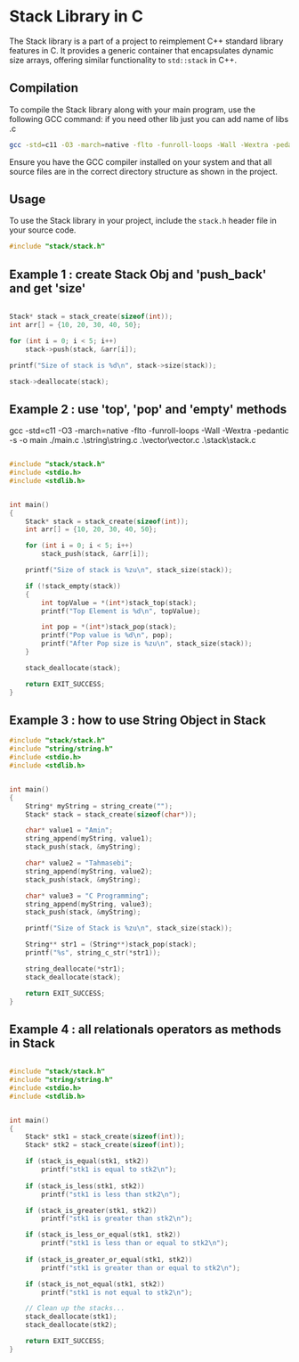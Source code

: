 # Stack Library in C

The Stack library is a part of a project to reimplement C++ standard library features in C. It provides a generic container that encapsulates dynamic size arrays, offering similar functionality to `std::stack` in C++.

## Compilation

To compile the Stack library along with your main program, use the following GCC command:
if you need other lib just you can add name of libs .c 

```bash
gcc -std=c11 -O3 -march=native -flto -funroll-loops -Wall -Wextra -pedantic -s -o main ./main.c ./stack/stack.c
```

Ensure you have the GCC compiler installed on your system and that all source files are in the correct directory structure as shown in the project.

## Usage

To use the Stack library in your project, include the `stack.h` header file in your source code.

```c
#include "stack/stack.h"
```


## Example 1 : create Stack Obj and 'push_back' and get 'size'

```c

Stack* stack = stack_create(sizeof(int));
int arr[] = {10, 20, 30, 40, 50};

for (int i = 0; i < 5; i++)
    stack->push(stack, &arr[i]);

printf("Size of stack is %d\n", stack->size(stack));

stack->deallocate(stack);

```


## Example 2 : use 'top', 'pop' and 'empty' methods 

 gcc -std=c11 -O3 -march=native -flto -funroll-loops -Wall -Wextra -pedantic -s -o main ./main.c .\string\string.c .\vector\vector.c .\stack\stack.c

```c

#include "stack/stack.h"
#include <stdio.h>
#include <stdlib.h>


int main() 
{
    Stack* stack = stack_create(sizeof(int));
    int arr[] = {10, 20, 30, 40, 50};

    for (int i = 0; i < 5; i++)
        stack_push(stack, &arr[i]);

    printf("Size of stack is %zu\n", stack_size(stack));

    if (!stack_empty(stack))
    {
        int topValue = *(int*)stack_top(stack);
        printf("Top Element is %d\n", topValue);

        int pop = *(int*)stack_pop(stack);
        printf("Pop value is %d\n", pop);
        printf("After Pop size is %zu\n", stack_size(stack));
    }

    stack_deallocate(stack);

    return EXIT_SUCCESS;
}

```

## Example 3 : how to use String Object in Stack 

```c
#include "stack/stack.h"
#include "string/string.h"
#include <stdio.h>
#include <stdlib.h>


int main() 
{
    String* myString = string_create("");
    Stack* stack = stack_create(sizeof(char*));

    char* value1 = "Amin";
    string_append(myString, value1);
    stack_push(stack, &myString);

    char* value2 = "Tahmasebi";
    string_append(myString, value2);
    stack_push(stack, &myString);

    char* value3 = "C Programming";
    string_append(myString, value3);
    stack_push(stack, &myString);

    printf("Size of Stack is %zu\n", stack_size(stack));

    String** str1 = (String**)stack_pop(stack);
    printf("%s", string_c_str(*str1));

    string_deallocate(*str1);
    stack_deallocate(stack);

    return EXIT_SUCCESS;
}

```

## Example 4 : all relationals operators as methods in Stack 

```c

#include "stack/stack.h"
#include "string/string.h"
#include <stdio.h>
#include <stdlib.h>


int main() 
{
    Stack* stk1 = stack_create(sizeof(int));
    Stack* stk2 = stack_create(sizeof(int));

    if (stack_is_equal(stk1, stk2))
        printf("stk1 is equal to stk2\n");
        
    if (stack_is_less(stk1, stk2)) 
        printf("stk1 is less than stk2\n");

    if (stack_is_greater(stk1, stk2)) 
        printf("stk1 is greater than stk2\n");

    if (stack_is_less_or_equal(stk1, stk2)) 
        printf("stk1 is less than or equal to stk2\n");
        
    if (stack_is_greater_or_equal(stk1, stk2)) 
        printf("stk1 is greater than or equal to stk2\n");

    if (stack_is_not_equal(stk1, stk2)) 
        printf("stk1 is not equal to stk2\n");

    // Clean up the stacks...
    stack_deallocate(stk1);
    stack_deallocate(stk2);

    return EXIT_SUCCESS;
}

```